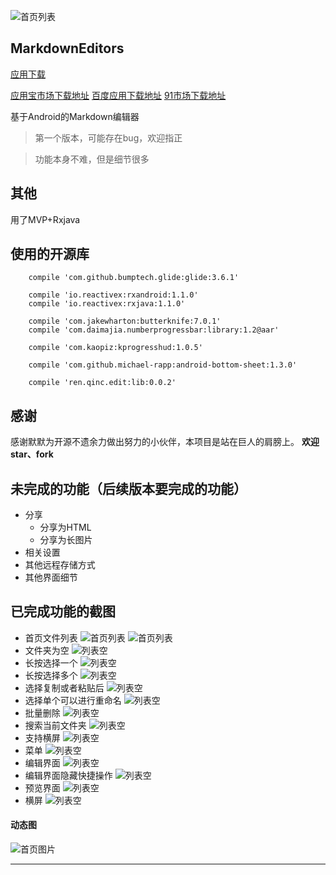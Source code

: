 ![首页列表](image/logo.png)
## MarkdownEditors
[应用下载](http://fir.im/mde)

[应用宝市场下载地址](http://android.app.qq.com/myapp/detail.htm?apkName=ren.qinc.markdowneditors)
[百度应用下载地址](http://shouji.baidu.com/software/9609110.html)
[91市场下载地址](http://apk.91.com/Soft/Android/ren.qinc.markdowneditors-1-0.1.html)

基于Android的Markdown编辑器

> 第一个版本，可能存在bug，欢迎指正

> 功能本身不难，但是细节很多

其他
---
用了MVP+Rxjava


使用的开源库
---
```
	compile 'com.github.bumptech.glide:glide:3.6.1'
	
    compile 'io.reactivex:rxandroid:1.1.0'
    compile 'io.reactivex:rxjava:1.1.0'
    
    compile 'com.jakewharton:butterknife:7.0.1'
    compile 'com.daimajia.numberprogressbar:library:1.2@aar'
    
    compile 'com.kaopiz:kprogresshud:1.0.5'
    
    compile 'com.github.michael-rapp:android-bottom-sheet:1.3.0'
    
    compile 'ren.qinc.edit:lib:0.0.2'
```

感谢
---
感谢默默为开源不遗余力做出努力的小伙伴，本项目是站在巨人的肩膀上。
**欢迎star、fork**

未完成的功能（后续版本要完成的功能）
---

* 分享
	* 分享为HTML
	* 分享为长图片
* 相关设置
* 其他远程存储方式
* 其他界面细节

已完成功能的截图
---

* 首页文件列表
 ![首页列表](image/image_1.png)
 ![首页列表](image/image_2.png)
* 文件夹为空
 ![列表空](image/image_3.png)
* 长按选择一个
 ![列表空](image/image_4.png)
* 长按选择多个
 ![列表空](image/image_5.png)
* 选择复制或者粘贴后
 ![列表空](image/image_6.png)
* 选择单个可以进行重命名
 ![列表空](image/image_7.png)
* 批量删除
 ![列表空](image/image_8.png)
* 搜索当前文件夹
 ![列表空](image/image_10.png)
* 支持横屏
 ![列表空](image/image_11.png)
* 菜单
 ![列表空](image/image_12.png)
* 编辑界面
 ![列表空](image/image_13.png)
* 编辑界面隐藏快捷操作
 ![列表空](image/image_17.png)
* 预览界面
 ![列表空](image/image_14.png)
* 横屏
 ![列表空](image/image_15.png)
 

#### 动态图

![首页图片](image/markdown.gif)

---

